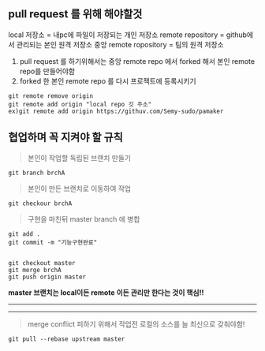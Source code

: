 pull request 를 위해 해야할것
------------------------------

 local 저장소 = 내pc에 파일이 저장되는 개인 저장소
 remote repository = github에서 관리되는 본인 원격 저장소
 중앙 remote ropository = 팀의 원격 저장소
1. pull request 를 하기위해서는 중앙 remote repo 에서 forked 해서 본인 remote repo를 만들어야함
2. forked 한 본인 remote repo 를 다시 프로젝트에 등록시키기

``` 
git remote remove origin
git remote add origin "local repo 깃 주소"
ex)git remote add origin https://githuv.com/Semy-sudo/pamaker
```

협업하며 꼭 지켜야 할 규칙
--------------------------

> 본인이 작업할 독립된 브랜치 만들기
```
git branch brchA
```

> 본인이 만든 브랜치로 이동하여 작업
```
git checkour brchA
```

> 구현을 마친뒤 master branch 에 병합
```
git add .
git commit -m "기능구현완료"


git checkout master
git merge brchA
git push origin master
```

**master 브랜치는 local이든 remote 이든 관리만 한다는 것이 핵심!!**

-------------------------------------------------------------------
-------------------------------------------------------------------


> merge conflict 피하기 위해서 작업전 로컬의 소스를 늘 최신으로 갖춰야함!
```
git pull --rebase upstream master
```




